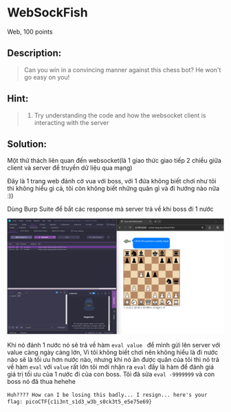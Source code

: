 # WebSockFish

Web, 100 points

## Description:

> Can you win in a convincing manner against this chess bot? He won't go easy on you!

## Hint:

> 1. Try understanding the code and how the websocket client is interacting with the server

## Solution:

Một thử thách liên quan đến websocket(là 1 giao thức giao tiếp 2 chiều giữa client và server để truyền dữ liệu qua mạng)

Đây là 1 trang web đánh cờ vua với boss, với 1 đứa không biết chơi như tôi thì không hiểu gì cả, tôi còn không biết những quân gì và đi hướng nào nữa :))

Dùng Burp Suite để bắt các response mà server trả về khi boss đi 1 nước

![](../images/Websocfish.png)

Khi nó đánh 1 nước nó sẽ trả về hàm `eval value ` để mình gửi lên server với value càng ngày càng lớn, Vì tôi không biết chơi nên không hiểu là đi nước nào sẽ là tối ưu hơn nước nào, nhưng khi nó ăn được quân của tôi thì nó trả về hàm `eval` với `value` rất lớn tôi mới nhận ra `eval` đấy là hàm để đánh giá giá trị tối ưu của 1 nước đi của con boss. Tôi đã sửa `eval -9999999` và con boss nó đã thua hehehe

```
Huh???? How can I be losing this badly... I resign... here's your flag: picoCTF{c1i3nt_s1d3_w3b_s0ck3t5_e5e75e69}
```
